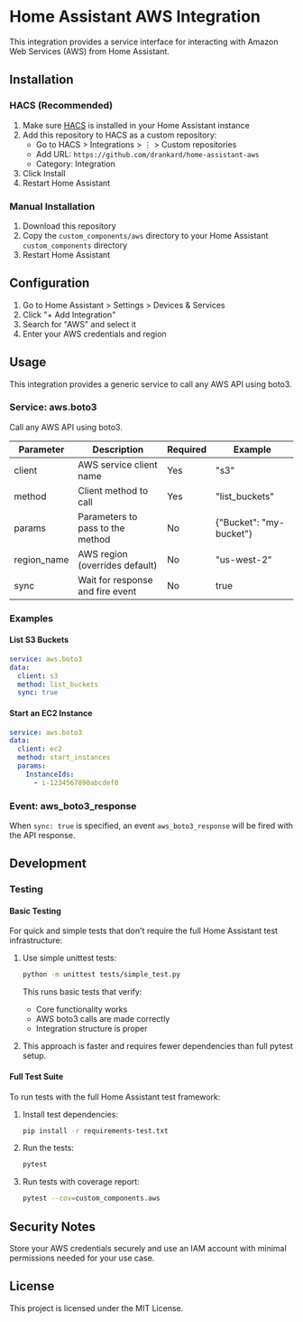 # Home Assistant AWS Integration

This integration provides a service interface for interacting with Amazon Web Services (AWS) from Home Assistant.

## Installation

### HACS (Recommended)
1. Make sure [HACS](https://hacs.xyz/) is installed in your Home Assistant instance
2. Add this repository to HACS as a custom repository:
   - Go to HACS > Integrations > ⋮ > Custom repositories
   - Add URL: `https://github.com/drankard/home-assistant-aws`
   - Category: Integration
3. Click Install
4. Restart Home Assistant

### Manual Installation
1. Download this repository
2. Copy the `custom_components/aws` directory to your Home Assistant `custom_components` directory
3. Restart Home Assistant

## Configuration

1. Go to Home Assistant > Settings > Devices & Services
2. Click "+ Add Integration"
3. Search for "AWS" and select it
4. Enter your AWS credentials and region

## Usage

This integration provides a generic service to call any AWS API using boto3.

### Service: aws.boto3

Call any AWS API using boto3.

| Parameter | Description | Required | Example |
|-----------|-------------|----------|---------|
| client | AWS service client name | Yes | "s3" |
| method | Client method to call | Yes | "list_buckets" |
| params | Parameters to pass to the method | No | {"Bucket": "my-bucket"} |
| region_name | AWS region (overrides default) | No | "us-west-2" |
| sync | Wait for response and fire event | No | true |

### Examples

#### List S3 Buckets
```yaml
service: aws.boto3
data:
  client: s3
  method: list_buckets
  sync: true
```

#### Start an EC2 Instance
```yaml
service: aws.boto3
data:
  client: ec2
  method: start_instances
  params:
    InstanceIds:
      - i-1234567890abcdef0
```

### Event: aws_boto3_response

When `sync: true` is specified, an event `aws_boto3_response` will be fired with the API response.

## Development

### Testing

#### Basic Testing
For quick and simple tests that don't require the full Home Assistant test infrastructure:

1. Use simple unittest tests:
   ```bash
   python -m unittest tests/simple_test.py
   ```

   This runs basic tests that verify:
   - Core functionality works
   - AWS boto3 calls are made correctly
   - Integration structure is proper

2. This approach is faster and requires fewer dependencies than full pytest setup.

#### Full Test Suite
To run tests with the full Home Assistant test framework:

1. Install test dependencies:
   ```bash
   pip install -r requirements-test.txt
   ```

2. Run the tests:
   ```bash
   pytest
   ```

3. Run tests with coverage report:
   ```bash
   pytest --cov=custom_components.aws
   ```

## Security Notes

Store your AWS credentials securely and use an IAM account with minimal permissions needed for your use case.

## License

This project is licensed under the MIT License.
